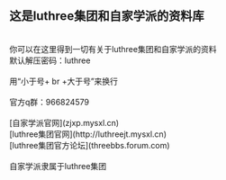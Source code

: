 这是luthree集团和自家学派的资料库
-
<br>
你可以在这里得到一切有关于luthree集团和自家学派的资料
<br>
默认解压密码：luthree
<br>
<br>
用“小于号+ br +大于号”来换行
<br>
<br>
官方q群：966824579
<br>
<br>
[自家学派官网](zjxp.mysxl.cn)
<br>
[luthree集团官网](http://luthreejt.mysxl.cn)
<br>
[luthree集团官方论坛](threebbs.forum.com)
<br>
<br>
自家学派隶属于luthree集团
